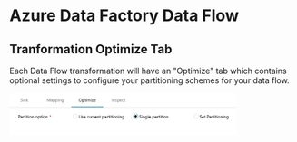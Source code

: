 # Azure Data Factory Data Flow

## Tranformation Optimize Tab

Each Data Flow transformation will have an "Optimize" tab which contains optional settings to configure your partitioning schemes for your data flow.

<img src="../images/opt001.png" width="400">
